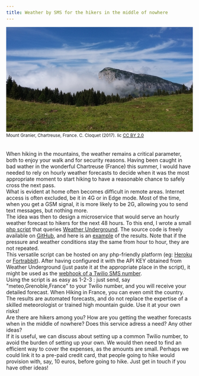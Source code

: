 ```yaml
---
title: Weather by SMS for the hikers in the middle of nowhere
---
```

<img src='../images/2017_chartreuse.jpg'>
<div style="font-size:smaller">Mount Granier, Chartreuse, France. C. Cloquet (2017). lic <a href='https://creativecommons.org/licenses/by/2.0/'>CC BY 2.0</a></div><br>
<br>
When hiking in the mountains, the weather remains a critical parameter, both to enjoy your walk and for security reasons. Having been caught in bad wather in the wonderful Chartreuse (France) this summer, I would have needed to rely on hourly weather forecasts to decide when it was the most appropriate moment to start hiking to have a reasonable chance to safely cross the next pass.<br>
What is evident at home often becomes difficult in remote areas. Internet access is often excluded, be it in 4G or in Edge mode. Most of the time, when you get a GSM signal, it is more likely to be 2G, allowing you to send text messages, but nothing more.
<br>
The idea was then to design a microservice that would serve an hourly weather forecast to hikers for the next 48 hours. To this end, I wrote a small <a href='https://github.com/ccloquet/mountain'>php script</a> that queries <a href="https://www.wunderground.com/">Weather Underground</a>. The source code is freely available on <a href='https://github.com/ccloquet/mountain'>GitHub</a>, and here is an <a href='https://mountain.my-poppy.eu/weather.php?Body=meteo,grenoble,france'>example</a> of the results. Note that if the pressure and weather conditions stay the same from hour to hour, they are not repeated.<br>
This versatile script can be hosted on any php-friendly platform (eg: <a href='https://www.heroku.com/'>Heroku</a> or <a href='https://www.fortrabbit.com'>Fortrabbit</a>).
After having configured it with the API KEY obtained from Weather Underground (just paste it at the appropriate place in the script), it might be used as the <a href='https://www.twilio.com/blog/2016/08/receive-sms-php-twilio.html'> webhook of a Twilio SMS number</a>.
<br>
Using the script is as easy as 1-2-3 : just send, say "meteo,Grenoble,France" to your Twilio number, and you will receive your detailed forecast. When Hiking in France, you can even omit the country.<br>
The results are automated forecasts, and do not replace the expertise of a skilled meteorologist or trained high mountain guide. Use it at your own risks!<br>
Are there are hikers among you? How are you getting the weather forecasts when in the middle of nowhere? Does this service adress a need? Any other ideas?<br>
If it is useful, we can discuss about setting up a common Twilio number, to avoid the burden of setting up your own. We would then need to find an efficient way to cover the expenses, as the amounts are small.
Perhaps we could link it to a pre-paid credit card, that people going to hike would provision with, say, 10 euros, before going to hike. Just get in touch if you have other ideas!
